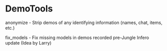 # DemoTools
anonymize - Strip demos of any identifying information (names, chat, items, etc.)

fix_models - Fix missing models in demos recorded pre-Jungle Infero update (Idea by Larry)
